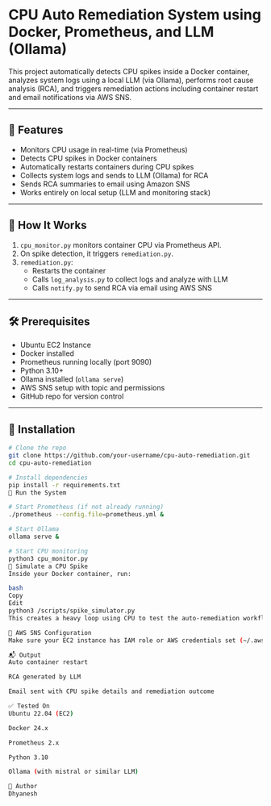 # CPU Auto Remediation System using Docker, Prometheus, and LLM (Ollama)

This project automatically detects CPU spikes inside a Docker container, analyzes system logs using a local LLM (via Ollama), performs root cause analysis (RCA), and triggers remediation actions including container restart and email notifications via AWS SNS.

---

## 📌 Features

- Monitors CPU usage in real-time (via Prometheus)
- Detects CPU spikes in Docker containers
- Automatically restarts containers during CPU spikes
- Collects system logs and sends to LLM (Ollama) for RCA
- Sends RCA summaries to email using Amazon SNS
- Works entirely on local setup (LLM and monitoring stack)

---

## 🧪 How It Works

1. `cpu_monitor.py` monitors container CPU via Prometheus API.
2. On spike detection, it triggers `remediation.py`.
3. `remediation.py`:
   - Restarts the container
   - Calls `log_analysis.py` to collect logs and analyze with LLM
   - Calls `notify.py` to send RCA via email using AWS SNS

---

## 🛠️ Prerequisites

- Ubuntu EC2 Instance
- Docker installed
- Prometheus running locally (port 9090)
- Python 3.10+
- Ollama installed (`ollama serve`)
- AWS SNS setup with topic and permissions
- GitHub repo for version control

---

## 🧰 Installation

```bash
# Clone the repo
git clone https://github.com/your-username/cpu-auto-remediation.git
cd cpu-auto-remediation

# Install dependencies
pip install -r requirements.txt
🔄 Run the System

# Start Prometheus (if not already running)
./prometheus --config.file=prometheus.yml &

# Start Ollama
ollama serve &

# Start CPU monitoring
python3 cpu_monitor.py
🚨 Simulate a CPU Spike
Inside your Docker container, run:

bash
Copy
Edit
python3 /scripts/spike_simulator.py
This creates a heavy loop using CPU to test the auto-remediation workflow.

📧 AWS SNS Configuration
Make sure your EC2 instance has IAM role or AWS credentials set (~/.aws/credentials) to publish messages to the SNS topic.

📬 Output
Auto container restart

RCA generated by LLM

Email sent with CPU spike details and remediation outcome

✅ Tested On
Ubuntu 22.04 (EC2)

Docker 24.x

Prometheus 2.x

Python 3.10

Ollama (with mistral or similar LLM)

🙌 Author
Dhyanesh
